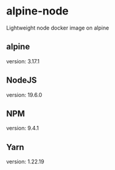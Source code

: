 # alpine-node
Lightweight node docker image on alpine

## alpine
version: 3.17.1

## NodeJS
version: 19.6.0

## NPM
version: 9.4.1

## Yarn
version: 1.22.19
